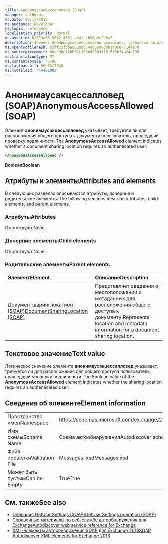 ```yaml
---
title: Анонимаусакцессалловед (SOAP)
manager: sethgros
ms.date: 09/17/2015
ms.audience: Developer
ms.topic: reference
localization_priority: Normal
ms.assetid: bf819a65-30f2-4881-a34f-cb30a9c2b6a7
description: Элемент Анонимаусакцессалловед указывает, требуется ли для расположения общего доступа к документу пользователь, прошедший проверку подлинности.
ms.openlocfilehash: b3ff22fbba603bbd74dc08a0dbb1d8687714fe7d
ms.sourcegitcommit: 88ec988f2bb67c1866d06b361615f3674a24e795
ms.translationtype: MT
ms.contentlocale: ru-RU
ms.lasthandoff: 06/03/2020
ms.locfileid: "44466082"
---
```

# <a name="anonymousaccessallowed-soap"></a><span data-ttu-id="c5c34-103">Анонимаусакцессалловед (SOAP)</span><span class="sxs-lookup"><span data-stu-id="c5c34-103">AnonymousAccessAllowed (SOAP)</span></span>

<span data-ttu-id="c5c34-104">Элемент **анонимаусакцессалловед** указывает, требуется ли для расположения общего доступа к документу пользователь, прошедший проверку подлинности.</span><span class="sxs-lookup"><span data-stu-id="c5c34-104">The **AnonymousAccessAllowed** element indicates whether a document sharing location requires an authenticated user.</span></span> 
  
```XML
<AnonymousAccessAllowed /> 
```

 <span data-ttu-id="c5c34-105">**Boolean**</span><span class="sxs-lookup"><span data-stu-id="c5c34-105">**Boolean**</span></span>
## <a name="attributes-and-elements"></a><span data-ttu-id="c5c34-106">Атрибуты и элементы</span><span class="sxs-lookup"><span data-stu-id="c5c34-106">Attributes and elements</span></span>

<span data-ttu-id="c5c34-107">В следующих разделах описываются атрибуты, дочерние и родительские элементы.</span><span class="sxs-lookup"><span data-stu-id="c5c34-107">The following sections describe attributes, child elements, and parent elements.</span></span>
  
### <a name="attributes"></a><span data-ttu-id="c5c34-108">Атрибуты</span><span class="sxs-lookup"><span data-stu-id="c5c34-108">Attributes</span></span>

<span data-ttu-id="c5c34-109">Отсутствуют.</span><span class="sxs-lookup"><span data-stu-id="c5c34-109">None.</span></span>
  
### <a name="child-elements"></a><span data-ttu-id="c5c34-110">Дочерние элементы</span><span class="sxs-lookup"><span data-stu-id="c5c34-110">Child elements</span></span>

<span data-ttu-id="c5c34-111">Отсутствуют.</span><span class="sxs-lookup"><span data-stu-id="c5c34-111">None.</span></span>
  
### <a name="parent-elements"></a><span data-ttu-id="c5c34-112">Родительские элементы</span><span class="sxs-lookup"><span data-stu-id="c5c34-112">Parent elements</span></span>

|<span data-ttu-id="c5c34-113">**Элемент**</span><span class="sxs-lookup"><span data-stu-id="c5c34-113">**Element**</span></span>|<span data-ttu-id="c5c34-114">**Описание**</span><span class="sxs-lookup"><span data-stu-id="c5c34-114">**Description**</span></span>|
|:-----|:-----|
|[<span data-ttu-id="c5c34-115">Документшаринглокатион (SOAP)</span><span class="sxs-lookup"><span data-stu-id="c5c34-115">DocumentSharingLocation (SOAP)</span></span>](documentsharinglocation-soap.md) <br/> |<span data-ttu-id="c5c34-116">Представляет сведения о местоположении и метаданных для расположения общего доступа к документу.</span><span class="sxs-lookup"><span data-stu-id="c5c34-116">Represents location and metadata information for a document sharing location.</span></span>  <br/> |
   
## <a name="text-value"></a><span data-ttu-id="c5c34-117">Текстовое значение</span><span class="sxs-lookup"><span data-stu-id="c5c34-117">Text value</span></span>

<span data-ttu-id="c5c34-118">Логическое значение элемента **анонимаусакцессалловед** указывает, требуется ли для расположения для общего доступа пользователь, прошедший проверку подлинности.</span><span class="sxs-lookup"><span data-stu-id="c5c34-118">The Boolean value of the **AnonymousAccessAllowed** element indicates whether the sharing location requires an authenticated user.</span></span> 
  
## <a name="element-information"></a><span data-ttu-id="c5c34-119">Сведения об элементе</span><span class="sxs-lookup"><span data-stu-id="c5c34-119">Element information</span></span>

|||
|:-----|:-----|
|<span data-ttu-id="c5c34-120">Пространство имен</span><span class="sxs-lookup"><span data-stu-id="c5c34-120">Namespace</span></span>  <br/> |https://schemas.microsoft.com/exchange/2010/Autodiscover  <br/> |
|<span data-ttu-id="c5c34-121">Имя схемы</span><span class="sxs-lookup"><span data-stu-id="c5c34-121">Schema Name</span></span>  <br/> |<span data-ttu-id="c5c34-122">Схема автообнаружения</span><span class="sxs-lookup"><span data-stu-id="c5c34-122">Autodiscover schema</span></span>  <br/> |
|<span data-ttu-id="c5c34-123">Файл проверки</span><span class="sxs-lookup"><span data-stu-id="c5c34-123">Validation File</span></span>  <br/> |<span data-ttu-id="c5c34-124">Messages. xsd</span><span class="sxs-lookup"><span data-stu-id="c5c34-124">Messages.xsd</span></span>  <br/> |
|<span data-ttu-id="c5c34-125">Может быть пустым</span><span class="sxs-lookup"><span data-stu-id="c5c34-125">Can be Empty</span></span>  <br/> |<span data-ttu-id="c5c34-126">True</span><span class="sxs-lookup"><span data-stu-id="c5c34-126">True</span></span>  <br/> |
   
## <a name="see-also"></a><span data-ttu-id="c5c34-127">См. также</span><span class="sxs-lookup"><span data-stu-id="c5c34-127">See also</span></span>

- [<span data-ttu-id="c5c34-128">Операция GetUserSettings (SOAP)</span><span class="sxs-lookup"><span data-stu-id="c5c34-128">GetUserSettings operation (SOAP)</span></span>](getusersettings-operation-soap.md)
- [<span data-ttu-id="c5c34-129">Справочные материалы по веб-службе автообнаружения для Exchange</span><span class="sxs-lookup"><span data-stu-id="c5c34-129">Autodiscover web service reference for Exchange</span></span>](autodiscover-web-service-reference-for-exchange.md)
- [<span data-ttu-id="c5c34-130">XML-элементы автообнаружения SOAP для Exchange 2013</span><span class="sxs-lookup"><span data-stu-id="c5c34-130">SOAP Autodiscover XML elements for Exchange 2013</span></span>](soap-autodiscover-xml-elements-for-exchange-2013.md)

